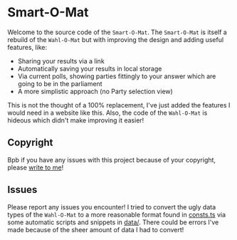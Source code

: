# Smart-O-Mat

Welcome to the source code of the `Smart-O-Mat`. The `Smart-O-Mat` is itself a rebuild of the `Wahl-O-Mat` but with improving the design and adding useful features, like:

- Sharing your results via a link
- Automatically saving your results in local storage
- Via current polls, showing parties fittingly to your answer which are going to be in the parliament
- A more simplistic approach (no Party selection view)

This is not the thought of a 100% replacement, I've just added the features I would need in a website like this. Also, the code of the `Wahl-O-Mat` is hideous which didn't make improving it easier!

## Copyright

Bpb if you have any issues with this project because of your copyright, please [write to me](mailto:nils@wrenger.net)!

## Issues

Please report any issues you encounter! I tried to convert the ugly data types of the `Wahl-O-Mat` to a more reasonable format found in [consts.ts](./src/lib/consts.ts) via some automatic scripts and snippets in [data/](./data/). There could be errors I've made because of the sheer amount of data I had to convert!
